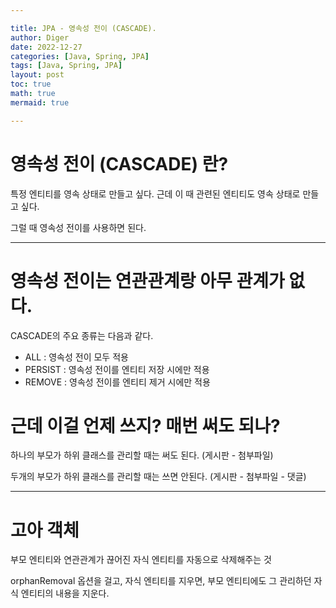 ```yaml
---

title: JPA - 영속성 전이 (CASCADE).
author: Diger
date: 2022-12-27
categories: [Java, Spring, JPA]
tags: [Java, Spring, JPA]
layout: post
toc: true
math: true
mermaid: true

---
```


# 영속성 전이 (CASCADE) 란?

특정 엔티티를 영속 상태로 만들고 싶다. 근데 이 때 관련된 엔티티도 영속 상태로 만들고 싶다.

그럴 때 영속성 전이를 사용하면 된다.

---

# 영속성 전이는 연관관계랑 아무 관계가 없다.

CASCADE의 주요 종류는 다음과 같다.

- ALL : 영속성 전이 모두 적용
- PERSIST : 영속성 전이를 엔티티 저장 시에만 적용
- REMOVE : 영속성 전이를 엔티티 제거 시에만 적용

# 근데 이걸 언제 쓰지? 매번 써도 되나?

하나의 부모가 하위 클래스를 관리할 때는 써도 된다. (게시판 - 첨부파일)

두개의 부모가 하위 클래스를 관리할 때는 쓰면 안된다. (게시판 - 첨부파일 - 댓글)

---

# 고아 객체

부모 엔티티와 연관관계가 끊어진 자식 엔티티를 자동으로 삭제해주는 것

orphanRemoval 옵션을 걸고, 자식 엔티티를 지우면, 부모 엔티티에도 그 관리하던 자식 엔티티의 내용을 지운다.

